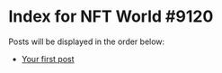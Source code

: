 # Index for NFT World #9120
Posts will be displayed in the order below:

- [Your first post](./001-first.md)

